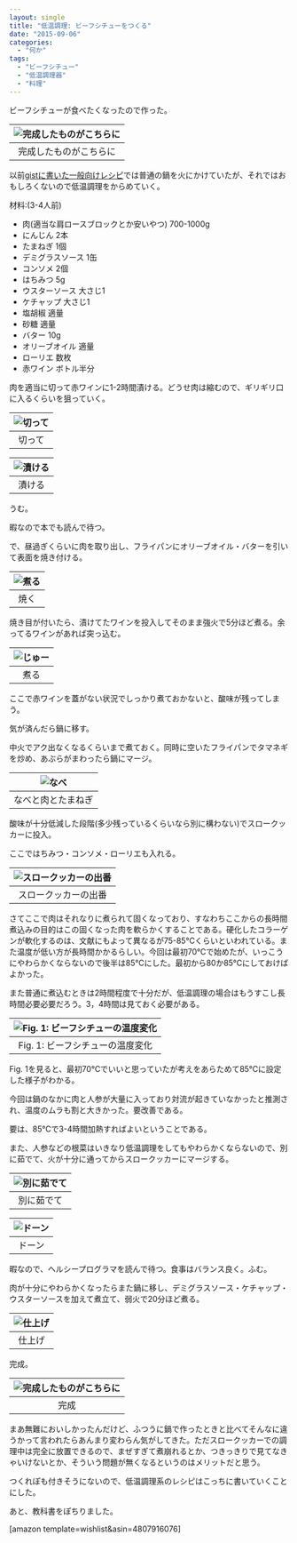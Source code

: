 ```yaml
---
layout: single
title: "低温調理: ビーフシチューをつくる"
date: "2015-09-06"
categories: 
  - "何か"
tags: 
  - "ビーフシチュー"
  - "低温調理器"
  - "料理"
---
```


ビーフシチューが食べたくなったので作った。

| ![完成したものがこちらに](https://blog.naotaco.com/assets/images/posts/2015/09/WP_20150906_19_58_06_Pro__highres.jpg) |
|:--:|
|  完成したものがこちらに |

以前[gistに書いた一般向けレシピ](https://gist.github.com/naotaco/51b4c3984bff5b1c3372)では普通の鍋を火にかけていたが、それではおもしろくないので低温調理をからめていく。

材料:(3-4人前)

- 肉(適当な肩ロースブロックとか安いやつ) 700-1000g
- にんじん 2本
- たまねぎ 1個
- デミグラスソース 1缶
- コンソメ 2個
- はちみつ 5g
- ウスターソース 大さじ1
- ケチャップ 大さじ1
- 塩胡椒 適量
- 砂糖 適量
- バター 10g
- オリーブオイル 適量
- ローリエ 数枚
- 赤ワイン ボトル半分

肉を適当に切って赤ワインに1-2時間漬ける。どうせ肉は縮むので、ギリギリ口に入るくらいを狙っていく。

| ![切って](https://blog.naotaco.com/assets/images/posts/2015/09/WP_20150906_12_23_22_Pro__highres.jpg) |
|:--:|
|  切って |

| ![漬ける](https://blog.naotaco.com/assets/images/posts/2015/09/WP_20150906_12_31_39_Pro__highres.jpg) |
|:--:|
|  漬ける |

うむ。

暇なので本でも読んで待つ。

で、昼過ぎくらいに肉を取り出し、フライパンにオリーブオイル・バターを引いて表面を焼き付ける。

| ![煮る](https://blog.naotaco.com/assets/images/posts/2015/09/WP_20150906_14_17_21_Pro__highres.jpg) |
|:--:|
|  焼く |

焼き目が付いたら、漬けてたワインを投入してそのまま強火で5分ほど煮る。余ってるワインがあれば突っ込む。

| ![じゅー](https://blog.naotaco.com/assets/images/posts/2015/09/WP_20150906_14_19_04_Pro__highres.jpg) |
|:--:|
|  煮る |

ここで赤ワインを蓋がない状況でしっかり煮ておかないと、酸味が残ってしまう。

気が済んだら鍋に移す。

中火でアク出なくなるくらいまで煮ておく。同時に空いたフライパンでタマネギを炒め、あぶらがまわったら鍋にマージ。

| ![なべ](https://blog.naotaco.com/assets/images/posts/2015/09/WP_20150906_14_36_27_Pro__highres.jpg) |
|:--:|
|  なべと肉とたまねぎ |

酸味が十分低減した段階(多少残っているくらいなら別に構わない)でスロークッカーに投入。

ここではちみつ・コンソメ・ローリエも入れる。

| ![スロークッカーの出番](https://blog.naotaco.com/assets/images/posts/2015/09/WP_20150906_14_50_43_Pro__highres.jpg) |
|:--:|
|  スロークッカーの出番 |

さてここで肉はそれなりに煮られて固くなっており、すなわちここからの長時間煮込みの目的はこの固くなった肉を軟らかくすることである。硬化したコラーゲンが軟化するのは、文献にもよって異なるが75-85℃くらいといわれている。また温度が低い方が長時間かかるらしい。今回は最初70℃で始めたが、いっこうにやわらかくならないので後半は85℃にした。最初から80か85℃にしておけばよかった。

また普通に煮込むときは2時間程度で十分だが、低温調理の場合はもうすこし長時間必要必要だろう。3，4時間は見ておく必要がある。

| ![Fig. 1: ビーフシチューの温度変化](https://blog.naotaco.com/assets/images/posts/2015/09/beef_stew-400x262.png) |
|:--:|
|  Fig. 1: ビーフシチューの温度変化 |

Fig. 1を見ると、最初70℃でいいと思っていたが考えをあらためて85℃に設定した様子がわかる。

今回は鍋のなかに肉と人参が大量に入っており対流が起きていなかったと推測され、温度のムラも割と大きかった。要改善である。

要は、85℃で3-4時間加熱すればよいということである。

また、人参などの根菜はいきなり低温調理をしてもやわらかくならないので、別に茹でて、火が十分に通ってからスロークッカーにマージする。

| ![別に茹でて](https://blog.naotaco.com/assets/images/posts/2015/09/WP_20150906_14_50_51_Pro__highres.jpg) |
|:--:|
|  別に茹でて |

| ![ドーン](https://blog.naotaco.com/assets/images/posts/2015/09/WP_20150906_15_07_39_Pro__highres.jpg) |
|:--:|
|  ドーン |

暇なので、ヘルシープログラマを読んで待つ。食事はバランス良く。ふむ。

肉が十分にやわらかくなったらまた鍋に移し、デミグラスソース・ケチャップ・ウスターソースを加えて煮立て、弱火で20分ほど煮る。

| ![仕上げ](https://blog.naotaco.com/assets/images/posts/2015/09/WP_20150906_19_37_10_Pro__highres.jpg) |
|:--:|
|  仕上げ |

完成。

| ![完成したものがこちらに](https://blog.naotaco.com/assets/images/posts/2015/09/WP_20150906_19_58_06_Pro__highres.jpg) |
|:--:|
|  完成 |

まあ無難においしかったんだけど、ふつうに鍋で作ったときと比べてそんなに違うかって言われたらあんまり変わらん気がしてきた。ただスロークッカーでの調理中は完全に放置できるので、まぜすぎて煮崩れるとか、つきっきりで見てなきゃいけないとか、そういう問題が無くなるというのはメリットだと思う。

つくれぽも付きそうにないので、低温調理系のレシピはこっちに書いていくことにした。

あと、教科書をぽちりました。

\[amazon template=wishlist&asin=4807916076\]
